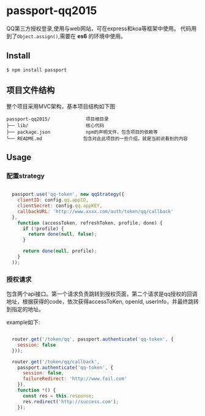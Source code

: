 # passport-qq2015
QQ第三方授权登录,使用与web网站，可在express和koa等框架中使用。
代码用到了`Object.assign()`,需要在 **es6** 的环境中使用。

## Install

```
$ npm install passport
```

## <a name="project_structure"></a>项目文件结构
整个项目采用MVC架构，基本项目结构如下图
```asciidoc
passport-qq2015/             项目根目录
├── lib/                     核心代码           
├── package.json			 npm的声明文件，包含项目的依赖等
└── README.md				包含对此此项目的一些介绍，就是当前说看到的内容
```




## Usage
### 配置strategy

```javascript

  passport.use('qq-token', new qqStrategy({
    clientID: config.qq.appID,
    clientSecret: config.qq.appKEY,
    callbackURL: 'http://www.xxxx.com/auth/token/qq/callback'
  },
    function (accessToken, refreshToken, profile, done) {
      if (!profile) {
        return done(null, false);
      }

      return done(null, profile);
    }
  ));
```

### 授权请求
包含两个api接口。第一个请求负责跳转到授权页面，第二个请求是qq授权的回调地址，根据获得的code，依次获得accessToKen, openId, userInfo，并最终跳转到指定的地址。


example如下:

```javascript

  router.get('/token/qq', passport.authenticate('qq-token', {
    session: false
  }));

  router.get('/token/qq/callback',
    passport.authenticate('qq-token', {
      session: false,
      failureRedirect: 'http://www.fail.com'
    }),
    function *() {
      const res = this.response;
      res.redirect('http://success.com');
    });
```
